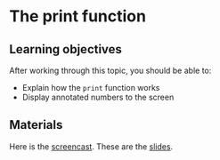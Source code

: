 # The print function

## Learning objectives

After working through this topic, you should be able to:

- Explain how the `print` function works
- Display annotated numbers to the screen

## Materials

Here is the
[screencast](https://electure.uni-bonn.de/static/mh_default_org/engage-player/xxx).
These are the [slides](python_basics-print.pdf).
